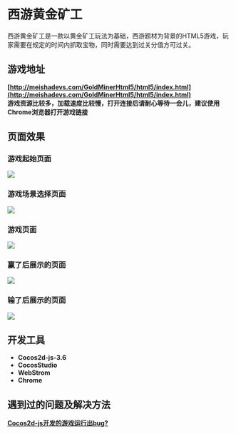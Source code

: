 # 西游黄金矿工
西游黄金矿工是一款以黄金矿工玩法为基础，西游题材为背景的HTML5游戏，玩家需要在规定的时间内抓取宝物，同时需要达到过关分值方可过关。

## 游戏地址
**[http://meishadevs.com/GoldMinerHtml5/html5/index.html](http://meishadevs.com/GoldMinerHtml5/html5/index.html)**     
**游戏资源比较多，加载速度比较慢，打开连接后请耐心等待一会儿，建议使用Chrome浏览器打开游戏链接**

## 页面效果
### 游戏起始页面
![](http://meishadevs.com/GoldMinerHtml5/start.gif) 

### 游戏场景选择页面
![](http://meishadevs.com/GoldMinerHtml5/menu.gif)

### 游戏页面
![](http://meishadevs.com/GoldMinerHtml5/game.gif)

### 赢了后展示的页面
![](http://meishadevs.com/GoldMinerHtml5/won.gif)

### 输了后展示的页面
![](http://meishadevs.com/GoldMinerHtml5/lost.gif)

## 开发工具
- **Cocos2d-js-3.6**
- **CocosStudio**
- **WebStrom**
- **Chrome**

## 遇到过的问题及解决方法
**[Cocos2d-js开发的游戏运行出bug?](https://www.zhihu.com/question/52260806)**
